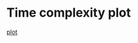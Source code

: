 # Time complexity plot

[plot](https://github.com/3530385/leetcode/blob/master/easy/58.%20Length%20of%20Last%20Word/complexity.png)
